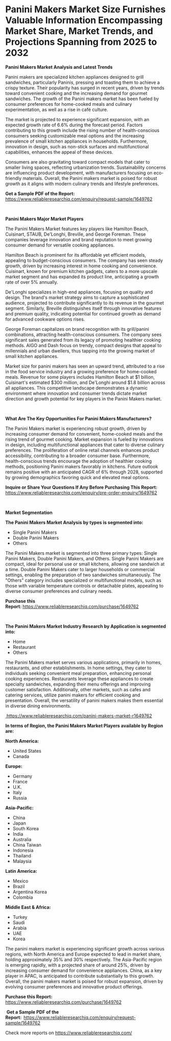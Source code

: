 <p><h1>Panini Makers Market Size Furnishes Valuable Information Encompassing Market Share, Market Trends, and Projections Spanning from 2025 to 2032</h1></p><p><strong>Panini Makers Market Analysis and Latest Trends</strong></p>
<p><p>Panini makers are specialized kitchen appliances designed to grill sandwiches, particularly Paninis, pressing and toasting them to achieve a crispy texture. Their popularity has surged in recent years, driven by trends toward convenient cooking and the increasing demand for gourmet sandwiches. The growth of the Panini makers market has been fueled by consumer preferences for home-cooked meals and culinary experimentation, as well as a rise in café culture.</p><p>The market is projected to experience significant expansion, with an expected growth rate of 6.6% during the forecast period. Factors contributing to this growth include the rising number of health-conscious consumers seeking customizable meal options and the increasing prevalence of small kitchen appliances in households. Furthermore, innovation in design, such as non-stick surfaces and multifunctional capabilities, enhances the appeal of these devices. </p><p>Consumers are also gravitating toward compact models that cater to smaller living spaces, reflecting urbanization trends. Sustainability concerns are influencing product development, with manufacturers focusing on eco-friendly materials. Overall, the Panini makers market is poised for robust growth as it aligns with modern culinary trends and lifestyle preferences.</p></p>
<p><strong>Get a Sample PDF of the Report:&nbsp;</strong> <a href="https://www.reliableresearchiq.com/enquiry/request-sample/1649762?utm_campaign=1140&utm_medium=2&utm_source=Github&utm_content=ia&utm_term=18022025&utm_id=panini-makers">https://www.reliableresearchiq.com/enquiry/request-sample/1649762</a></p>
<p>&nbsp;</p>
<p><strong>Panini Makers Major Market Players</strong></p>
<p><p>The Panini Makers Market features key players like Hamilton Beach, Cuisinart, STAUB, De'Longhi, Breville, and George Foreman. These companies leverage innovation and brand reputation to meet growing consumer demand for versatile cooking appliances. </p><p>Hamilton Beach is prominent for its affordable yet efficient models, appealing to budget-conscious consumers. The company has seen steady growth, driven by increasing interest in home cooking and convenience. Cuisinart, known for premium kitchen gadgets, caters to a more upscale market segment and has expanded its product line, anticipating a growth rate of over 5% annually.</p><p>De'Longhi specializes in high-end appliances, focusing on quality and design. The brand's market strategy aims to capture a sophisticated audience, projected to contribute significantly to its revenue in the gourmet segment. Similarly, Breville distinguishes itself through innovative features and premium quality, indicating potential for continued growth as demand for advanced cookware options rises.</p><p>George Foreman capitalizes on brand recognition with its grill/panini combinations, attracting health-conscious consumers. The company sees significant sales generated from its legacy of promoting healthier cooking methods. AIGO and Dash focus on trendy, compact designs that appeal to millennials and urban dwellers, thus tapping into the growing market of small kitchen appliances.</p><p>Market size for panini makers has seen an upward trend, attributed to a rise in the food service industry and a growing preference for home-cooked meals. Revenue for some players includes Hamilton Beach at $1 billion, Cuisinart's estimated $300 million, and De'Longhi around $1.8 billion across all appliances. This competitive landscape demonstrates a dynamic environment where innovation and consumer trends dictate market direction and growth potential for key players in the Panini Makers market.</p></p>
<p>&nbsp;</p>
<p><strong>What Are The Key Opportunities For Panini Makers Manufacturers?</strong></p>
<p><p>The Panini Makers market is experiencing robust growth, driven by increasing consumer demand for convenient, home-cooked meals and the rising trend of gourmet cooking. Market expansion is fueled by innovations in design, including multifunctional appliances that cater to diverse culinary preferences. The proliferation of online retail channels enhances product accessibility, contributing to a broader consumer base. Furthermore, health-conscious trends encourage the adoption of healthier cooking methods, positioning Panini makers favorably in kitchens. Future outlook remains positive with an anticipated CAGR of 6% through 2028, supported by growing demographics favoring quick and elevated meal options.</p></p>
<p><strong>Inquire or Share Your Questions If Any Before Purchasing This Report:</strong> <a href="https://www.reliableresearchiq.com/enquiry/pre-order-enquiry/1649762?utm_campaign=1140&utm_medium=2&utm_source=Github&utm_content=ia&utm_term=18022025&utm_id=panini-makers">https://www.reliableresearchiq.com/enquiry/pre-order-enquiry/1649762</a></p>
<p>&nbsp;</p>
<p><strong>Market Segmentation</strong></p>
<p><strong>The Panini Makers Market Analysis by types is segmented into:</strong></p>
<p><ul><li>Single Panini Makers</li><li>Double Panini Makers</li><li>Others</li></ul></p>
<p><p>The Panini Makers market is segmented into three primary types: Single Panini Makers, Double Panini Makers, and Others. Single Panini Makers are compact, ideal for personal use or small kitchens, allowing one sandwich at a time. Double Panini Makers cater to larger households or commercial settings, enabling the preparation of two sandwiches simultaneously. The "Others" category includes specialized or multifunctional models, such as those with variable temperature controls or detachable plates, appealing to diverse consumer preferences and culinary needs.</p></p>
<p><strong>Purchase this Report:&nbsp;</strong><a href="https://www.reliableresearchiq.com/purchase/1649762?utm_campaign=1140&utm_medium=2&utm_source=Github&utm_content=ia&utm_term=18022025&utm_id=panini-makers">https://www.reliableresearchiq.com/purchase/1649762</a></p>
<p>&nbsp;</p>
<p><strong>The Panini Makers Market Industry Research by Application is segmented into:</strong></p>
<p><ul><li>Home</li><li>Restaurant</li><li>Others</li></ul></p>
<p><p>The Panini Makers market serves various applications, primarily in homes, restaurants, and other establishments. In home settings, they cater to individuals seeking convenient meal preparation, enhancing personal cooking experiences. Restaurants leverage these appliances to create specialty sandwiches, expanding their menu offerings and improving customer satisfaction. Additionally, other markets, such as cafes and catering services, utilize panini makers for efficient cooking and presentation. Overall, the versatility of panini makers makes them essential in diverse dining environments.</p></p>
<p><a href="https://www.reliableresearchiq.com/panini-makers-market-r1649762?utm_campaign=1140&utm_medium=2&utm_source=Github&utm_content=ia&utm_term=18022025&utm_id=panini-makers">&nbsp;https://www.reliableresearchiq.com/panini-makers-market-r1649762</a></p>
<p><strong>In terms of Region, the Panini Makers Market Players available by Region are:</strong></p>
<p>
    <p> <strong> North America: </strong>
        <ul>
            <li>United States</li>
            <li>Canada</li>
        </ul>
        </p> 
    <p> <strong> Europe: </strong>
        <ul>
            <li>Germany</li>
            <li>France</li>
            <li>U.K.</li>
            <li>Italy</li>
            <li>Russia</li>
        </ul>
        </p> 
    <p> <strong> Asia-Pacific: </strong>
        <ul>
            <li>China</li>
            <li>Japan</li>
            <li>South Korea</li>
            <li>India</li>
            <li>Australia</li>
            <li>China Taiwan</li>
            <li>Indonesia</li>
            <li>Thailand</li>
            <li>Malaysia</li>
        </ul>
        </p> 
    <p> <strong> Latin America: </strong>
        <ul>
            <li>Mexico</li>
            <li>Brazil</li>
            <li>Argentina Korea</li>
            <li>Colombia</li>
        </ul>
        </p> 
    <p> <strong> Middle East & Africa: </strong>
        <ul>
            <li>Turkey</li>
            <li>Saudi</li>
            <li>Arabia</li>
            <li>UAE</li>
            <li>Korea</li>
        </ul>
    </p>
    </p>
<p><p>The panini makers market is experiencing significant growth across various regions, with North America and Europe expected to lead in market share, holding approximately 35% and 30% respectively. The Asia-Pacific region is emerging rapidly, with a projected share of around 25%, driven by increasing consumer demand for convenience appliances. China, as a key player in APAC, is anticipated to contribute substantially to this growth. Overall, the panini makers market is poised for robust expansion, driven by evolving consumer preferences and innovative product offerings.</p></p>
<p><strong>Purchase this Report: </strong><a href="https://www.reliableresearchiq.com/purchase/1649762?utm_campaign=1140&utm_medium=2&utm_source=Github&utm_content=ia&utm_term=18022025&utm_id=panini-makers">https://www.reliableresearchiq.com/purchase/1649762</a></p>
<p>&nbsp;<strong>Get a Sample PDF of the Report:&nbsp;&nbsp;</strong><a href="https://www.reliableresearchiq.com/enquiry/request-sample/1649762?utm_campaign=1140&utm_medium=2&utm_source=Github&utm_content=ia&utm_term=18022025&utm_id=panini-makers">https://www.reliableresearchiq.com/enquiry/request-sample/1649762</a></p>
<p><strong></strong></p>
<p>Check more reports on <a href="https://www.reliableresearchiq.com/?utm_campaign=1140&utm_medium=2&utm_source=Github&utm_content=ia&utm_term=18022025&utm_id=panini-makers">https://www.reliableresearchiq.com/</a></p>